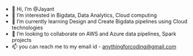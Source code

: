 - 👋 Hi, I’m @Jayant
- 👀 I’m interested in Bigdata, Data Analytics, Cloud computing
- 🌱 I’m currently learning Design and Create Bigdata pipelines using Cloud technologies
- 💞️ I’m looking to collaborate on AWS and Azure data pipelines, Spark projects
- 📫 you can reach me to my email id - anythingforcoding@gmail.com

<!---
Jayant2022/Jayant2022 is a ✨ special ✨ repository because its `README.md` (this file) appears on your GitHub profile.
You can click the Preview link to take a look at your changes.
--->
